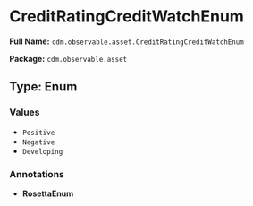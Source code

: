# CreditRatingCreditWatchEnum

**Full Name:** `cdm.observable.asset.CreditRatingCreditWatchEnum`

**Package:** `cdm.observable.asset`

## Type: Enum

### Values

- `Positive`
- `Negative`
- `Developing`
### Annotations

- **RosettaEnum**

